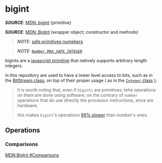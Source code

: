 # bigint

**_SOURCE_**: [MDN: bigint](https://developer.mozilla.org/en-US/docs/Glossary/BigInt) (primitive)

**_SOURCE_**: [MDN: BigInt](https://developer.mozilla.org/en-US/docs/Web/JavaScript/Reference/Global_Objects/BigInt) (wrapper object; constructor and methods)

> **_NOTE_**: [safe primitives numebers](https://developer.mozilla.org/en-US/docs/Web/JavaScript/Data_structures#number_type)

> **_NOTE_**: [```Number.MAX_SAFE_INTEGER```](https://developer.mozilla.org/en-US/docs/Web/JavaScript/Data_structures#bigint_type)

bigints are a [javascript primitive](./js-primitives.md) that natively supports arbitrary length integers.

in this repository are used to have a lower level access to bits, such as in the [BitStream class](../src/types/bits/BitStream.md), on top of their proper usage ( as in the [```Integer``` class](../src/types/ints/Integer.md) );

>It is worth noting that, even if ```bigints``` are primitives; tehe operations on them are done using software; on the contrary of ```number``` operations that do use directly the processor instructions, ence are hardware;
>
>this makes ```bigint```'s operations [99% slower](https://betterprogramming.pub/the-downsides-of-bigints-in-javascript-6350fd807d) than number's ones.

## Operations

### Comparisons

[MDN BigInt #Comparisons](https://developer.mozilla.org/en-US/docs/Web/JavaScript/Reference/Global_Objects/BigInt#comparisons)